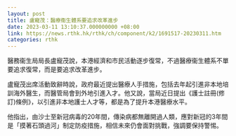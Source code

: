 ```yaml
---
layout: post
title: 盧寵茂：醫療衞生體系要追求改革進步
date: 2023-03-11 13:10:37.000000000 +08:00
link: https://news.rthk.hk/rthk/ch/component/k2/1691517-20230311.htm
categories: rthk
---
```


醫務衞生局局長盧寵茂說，本港經濟和市民活動逐步復常，不過醫療衞生體系不單要追求復常，而是要追求改革進步。

盧寵茂出席活動致辭時說，政府最近提出醫療人手措施，包括去年起引進非本地培訓海外醫生，而醫管局會到外地引進入才。他又說，當局近日提出《護士註冊(修訂)條例》，以引進非本地護士人才等，都是為了提升本港醫療水平。

他指出，由沙士至新冠病毒的20年間，傳染病都無離開過人類，應對新冠的3年間是「摸著石頭過河」制定防疫措施，相信未來仍會面對挑戰，強調要保持警惕。
